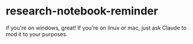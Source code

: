 ﻿# research-notebook-reminder
if you're on windows, great! If you're on linux or mac, just ask Claude to mod it to your purposes.
